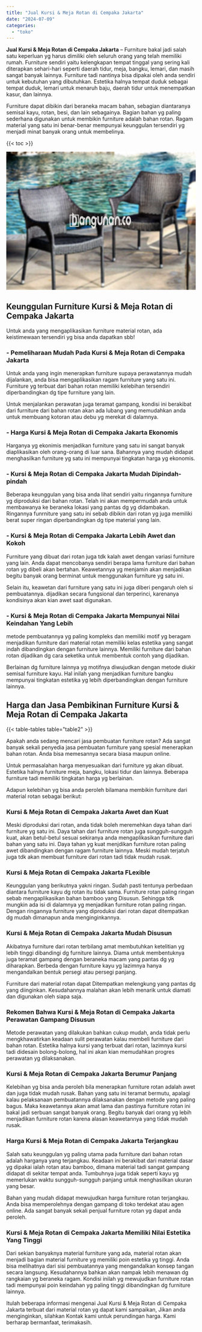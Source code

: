 ```yaml
---
title: "Jual Kursi & Meja Rotan di Cempaka Jakarta"
date: "2024-07-09"
categories: 
  - "toko"
---
```


**Jual Kursi & Meja Rotan di Cempaka Jakarta** – Furniture bakal jadi salah satu keperluan yg harus dimiliki oleh seluruh orang yang telah memiliki rumah. Furniture sendiri yaitu kelengkapan tempat tinggal yang sering kali diterapkan sehari-hari seperti daerah tidur, meja, bangku, lemari, dan masih sangat banyak lainnya. Furniture tadi nantinya bisa dipakai oleh anda sendiri untuk kebutuhan yang dibutuhkan. Estetika halnya tempat duduk sebagai tempat duduk, lemari untuk menaruh baju, daerah tidur untuk menempatkan kasur, dan lainnya.

Furniture dapat dibikin dari beraneka macam bahan, sebagian diantaranya semisal kayu, rotan, besi, dan lain sebagainya. Bagian bahan yg paling sederhana digunakan untuk membikin furniture adalah bahan rotan. Ragam material yang satu ini benar-benar mempunyai keunggulan tersendiri yg menjadi minat banyak orang untuk membelinya.

{{< toc >}}

![Jual Kursi & Meja Rotan di Cempaka Jakarta](/images/kursi-meja-rotan-murah32.png)

## Keunggulan Furniture Kursi & Meja Rotan di Cempaka Jakarta

Untuk anda yang mengaplikasikan furniture material rotan, ada keistimewaan tersendiri yg bisa anda dapatkan sbb!

### \- Pemeliharaan Mudah Pada Kursi & Meja Rotan di Cempaka Jakarta

Untuk anda yang ingin menerapkan furniture supaya perawatannya mudah dijalankan, anda bisa mengaplikasikan ragam furniture yang satu ini. Furniture yg terbuat dari bahan rotan memiliki kelebihan tersendiri diperbandingkan dg tipe furniture yang lain.

Untuk menjalankan perawatan juga teramat gampang, kondisi ini berakibat dari furniture dari bahan rotan akan ada lubang yang memudahkan anda untuk membuang kotoran atau debu yg merekat di dalamnya.

### \- Harga Kursi & Meja Rotan di Cempaka Jakarta Ekonomis

Harganya yg ekonimis menjadikan furniture yang satu ini sangat banyak diaplikasikan oleh orang-orang di luar sana. Bahannya yang mudah didapat menghasilkan furniture yg satu ini mempunyai tingkatan harga yg ekonomis.

### \- Kursi & Meja Rotan di Cempaka Jakarta Mudah Dipindah-pindah

Beberapa keunggulan yang bisa anda lihat sendiri yaitu ringannya furniture yg diproduksi dari bahan rotan. Telah ini akan mempermudah anda untuk membawanya ke beraneka lokasi yang pantas dg yg didambakan. Ringannya funrniture yang satu ini sebab dibikin dari rotan yg juga memiliki berat super ringan diperbandingkan dg tipe material yang lain.

### \- Kursi & Meja Rotan di Cempaka Jakarta Lebih Awet dan Kokoh

Furniture yang dibuat dari rotan juga tdk kalah awet dengan variasi furniture yang lain. Anda dapat mencobanya sendiri berapa lama furniture dari bahan rotan yg dibeli akan bertahan. Keawetannya yg menjamin akan menjadikan begitu banyak orang berminat untuk menggunakan furniture yg satu ini.

Selain itu, keawetan dari furniture yang satu ini juga diberi pengaruh oleh si pembuatannya. dijadikan secara fungsional dan terperinci, karenanya kondisinya akan kian awet saat digunakan.

### \- Kursi & Meja Rotan di Cempaka Jakarta Mempunyai Nilai Keindahan Yang Lebih

metode pembuatannya yg paling kompleks dan memiliki motif yg beragam menjadikan furniture dari material rotan memiliki kelas estetika yang sangat indah dibandingkan dengan furniture lainnya. Memiliki furniture dari bahan rotan dijadikan dg cara seketika untuk membentuk contoh yang dijadikan.

Berlainan dg furniture lainnya yg motifnya diwujudkan dengan metode diukir semisal furniture kayu. Hal inilah yang menjadikan furniture bangku mempunyai tingkatan estetika yg lebih diperbandingkan dengan furniture lainnya.

## Harga dan Jasa Pembikinan Furniture Kursi & Meja Rotan di Cempaka Jakarta

{{< table-tables table="table2" >}}

Apakah anda sedang mencari jasa pembuatan furniture rotan? Ada sangat banyak sekali penyedia jasa pembuatan furniture yang spesial menerapkan bahan rotan. Anda bisa memesannya secara biasa maupun online.

Untuk permasalahan harga menyesuaikan dari furniture yg akan dibuat. Estetika halnya furniture meja, bangku, lokasi tidur dan lainnya. Beberapa furniture tadi memiliki tingkatan harga yg berlainan.

Adapun kelebihan yg bisa anda peroleh bilamana membikin furniture dari material rotan sebagai berikut:

### Kursi & Meja Rotan di Cempaka Jakarta Awet dan Kuat

Meski diproduksi dari rotan, anda tidak boleh meremehkan daya tahan dari furniture yg satu ini. Daya tahan dari furniture rotan juga sungguh-sungguh kuat, akan betul-betul sesuai sekiranya anda mengaplikasikan furniture dari bahan yang satu ini. Daya tahan yg kuat menjdikan furniture rotan paling awet dibandingkan dengan ragam furniture lainnya. Meski mudah terjatuh juga tdk akan membuat furniture dari rotan tadi tidak mudah rusak.

### Kursi & Meja Rotan di Cempaka Jakarta FLexible

Keunggulan yang berikutnya yakni ringan. Sudah pasti tentunya perbedaan diantara furniture kayu dg rotan itu tidak sama. Furniture rotan paling ringan sebab mengaplikasikan bahan bamboo yang Disusun. Sehingga tdk mungkin ada isi di dalamnya yg menjadikan furniture rotan paling ringan. Dengan ringannya furniture yang diproduksi dari rotan dapat ditempatkan dg mudah dimanapun anda menginginkannya.

### Kursi & Meja Rotan di Cempaka Jakarta Mudah Disusun

Akibatnya furniture dari rotan terbilang amat membutuhkan ketelitian yg lebih tinggi dibandingi dg furniture lainnya. Diama untuk membentuknya juga teramat gampang dengan beraneka macam yang pantas dg yg diharapkan. Berbeda dengan furniture kayu yg lazimnya hanya mengandalkan bentuk persegi atau persegi panjang.

Furniture dari material rotan dapat Ditempatkan melengkung yang pantas dg yang diinginkan. Kesudahannya malahan akan lebih menarik untuk diamati dan digunakan oleh siapa saja.

### Rekomen Bahwa Kursi & Meja Rotan di Cempaka Jakarta Perawatan Gampang Disusun

Metode perawatan yang dilakukan bahkan cukup mudah, anda tidak perlu mengkhawatirkan keadaan sulit perawatan kalau membeli furniture dari bahan rotan. Estetika halnya kursi yang terbuat dari rotan, lazimnya kursi tadi didesain bolong-bolong, hal ini akan kian memudahkan progres perawatan yg dilaksanakan.

### Kursi & Meja Rotan di Cempaka Jakarta Berumur Panjang

Kelebihan yg bisa anda peroleh bila menerapkan furniture rotan adalah awet dan juga tidak mudah rusak. Bahan yang satu ini teramat bermutu, apalagi kalau pelaksanaan pembuatannya dilaksanakan dengan metode yang paling bagus. Maka keawetannya akan amat lama dan pastinya furniture rotan ini bakal jadi serbuan sangat banyak orang. Begitu banyak dari orang yg lebih menjadikan furniture rotan karena alasan keawetannya yang tidak mudah rusak.

### Harga Kursi & Meja Rotan di Cempaka Jakarta Terjangkau

Salah satu keunggulan yg paling utama pada furniture dari bahan rotan adalah harganya yang terjangkau. Keadaan ini berakibat dari material dasar yg dipakai ialah rotan atau bamboo, dimana material tadi sangat gampang didapat di sekitar tempat anda. Tumbuhnya juga tidak seperti kayu yg memerlukan waktu sungguh-sungguh panjang untuk menghasilkan ukuran yang besar.

Bahan yang mudah didapat mewujudkan harga furniture rotan terjangkau. Anda bisa memperolehnya dengan gampang di toko terdekat atau agen online. Ada sangat banyak sekali penjual furniture rotan yg dapat anda peroleh.

### Kursi & Meja Rotan di Cempaka Jakarta Memiliki Nilai Estetika Yang Tinggi

Dari sekian banyaknya material furniture yang ada, material rotan akan menjadi bagian material furniture yg memiliki poin estetika yg tinggi. Anda bisa melihatnya dari sisi pembuatannya yang mengandalkan konsep tangan secara langsung. Kesudahannya bahkan akan nampak lebih menawan dg rangkaian yg beraneka ragam. Kondisi inilah yg mewujudkan furniture rotan tadi mempunyai poin keindahan yg paling tinggi dibandingkan dg furniture lainnya.

Itulah beberapa informasi mengenai Jual Kursi & Meja Rotan di Cempaka Jakarta terbuat dari material rotan yg dapat kami sampaikan, Jikan anda menginginkan, silahkan Kontak kami untuk perundingan harga. Kami berharap bermanfaat, terimakasih.

